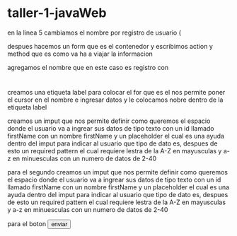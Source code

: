 # taller-1-javaWeb
en la linea 5 cambiamos el nombre por registro de usuario (<title></title>

despues hacemos un form que es el contenedor y escribimos action y method que es como va ha a viajar la informacion

agregamos el nombre que en este caso es registro con <h1></h1>

creamos una etiqueta label para colocar el for que es el nos permite poner el cursor en el nombre e ingresar datos y le colocamos nobre dentro de la etiqueta label 

creamos un imput que nos permite definir como queremos el espacio donde el usuario va a ingrear sus datos de tipo texto con un id llamado firstName con un nombre firstName y un placeholder el cual es una ayuda dentro del imput para indicar al usuario que tipo de dato es, despues de esto un required pattern el cual requiere lestra de la A-Z en mayusculas y a-z  en minuesculas con un numero de datos de 2-40 

para el segundo creamos un imput que nos permite definir como queremos el espacio donde el usuario va a ingrear sus datos de tipo texto con un id llamado firstName con un nombre firstName y un placeholder el cual es una ayuda dentro del imput para indicar al usuario que tipo de dato es, despues de esto un required pattern el cual requiere lestra de la A-Z en mayusculas y a-z  en minuesculas con un numero de datos de 2-40 

para el boton <button type="submit" content="btn btn-primary">enviar</button> 
